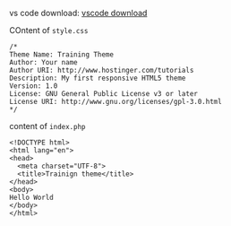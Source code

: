 vs code download: [vscode download](https://code.visualstudio.com/download)

COntent of `style.css`
```
/*
Theme Name: Training Theme
Author: Your name
Author URI: http://www.hostinger.com/tutorials
Description: My first responsive HTML5 theme
Version: 1.0
License: GNU General Public License v3 or later
License URI: http://www.gnu.org/licenses/gpl-3.0.html
*/

```
content of `index.php`
```
<!DOCTYPE html>
<html lang="en">
<head>
  <meta charset="UTF-8">
  <title>Trainign theme</title>
</head>
<body>
Hello World
</body>
</html>
```

